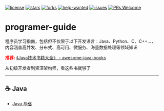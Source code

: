 [![license](https://badgen.net/badge/license/MIT/blue)](https://github.com/LearningGuide/programer-guide/blob/master/LICENSE)
[![stars](https://badgen.net/github/stars/LearningGuide/programer-guide)](https://github.com/LearningGuide/programer-guide/stargazers)
[![forks](https://badgen.net/github/forks/LearningGuide/programer-guide)](https://github.com/LearningGuide/programer-guide/network/members)
[![help-wanted](https://badgen.net/github/label-issues/LearningGuide/programer-guide/help%20wanted/open)](https://github.com/LearningGuide/programer-guide/labels/help%20wanted)
[![issues](https://badgen.net/github/open-issues/LearningGuide/programer-guide)](https://github.com/LearningGuide/programer-guide/issues)
[![PRs Welcome](https://badgen.net/badge/PRs/welcome/green)](http://makeapullrequest.com)

# programer-guide 
程序员学习指南，包括但不仅限于以下开发语言：Java、Python、C、C++...，内容涵盖高并发、分布式、高可用、微服务、海量数据处理等领域知识

<b style="color:red">推荐:</b> [《Java技术书籍大全》 - awesome-java-books](https://github.com/sorenduan/awesome-java-books)
<p>从初级开发者到资深架构师，看这些书就够了</p>
<hr/>


## :coffee: Java

- [Java 基础](https://github.com/LearningGuide/programer-guide/blob/master/Java/Java%E5%9F%BA%E7%A1%80.md)
